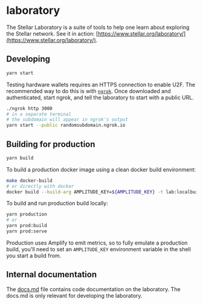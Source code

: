 # laboratory

The Stellar Laboratory is a suite of tools to help one learn about exploring the
Stellar network. See it in action:
[https://www.stellar.org/laboratory/](https://www.stellar.org/laboratory/).

## Developing

```sh
yarn start
```

Testing hardware wallets requires an HTTPS connection to enable U2F. The
recommended way to do this is with [`ngrok`](https://ngrok.com/). Once
downloaded and authenticated, start ngrok, and tell the laboratory to start with
a public URL.

```bash
./ngrok http 3000
# in a separate terminal
# the subdomain will appear in ngrok's output
yarn start --public randomsubdomain.ngrok.io
```

## Building for production

```sh
yarn build
```

To build a production docker image using a clean docker build environment:

```sh
make docker-build
# or directly with docker
docker build --build-arg AMPLITUDE_KEY=${AMPLITUDE_KEY} -t lab:localbuild .
```

To build and run production build locally:
```sh
yarn production
# or
yarn prod:build
yarn prod:serve
```

Production uses Amplify to emit metrics, so to fully emulate a production build, you'll need to set an `AMPLITUDE_KEY` environment variable in the shell you start a build from.

## Internal documentation

The [docs.md](./docs.md) file contains code documentation on the laboratory. The
docs.md is only relevant for developing the laboratory.
